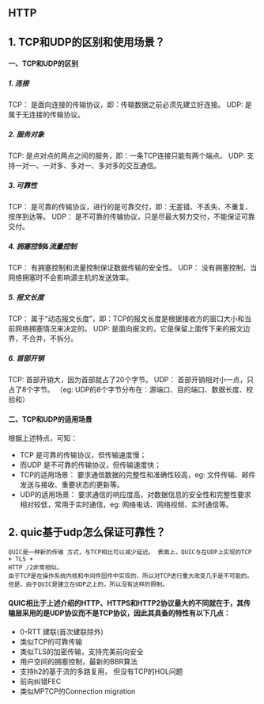 <!--
 * @Author: jiaguichao
 * @Date: 2022-03-01 11:27:43
 * @LastEditTime: 2022-03-01 15:38:17
 * @Description: Do not edit
-->
## HTTP
## 1. TCP和UDP的区别和使用场景？
#### 一、TCP和UDP的区别
##### 1. 连接
TCP： 是面向连接的传输协议，即：传输数据之前必须先建立好连接。
UDP: 是属于无连接的传输协议。
##### 2. 服务对象
TCP: 是点对点的两点之间的服务，即：一条TCP连接只能有两个端点。
UDP: 支持一对一、一对多、多对一、多对多的交互通信。
##### 3. 可靠性
TCP： 是可靠的传输协议，进行的是可靠交付，即：无差错、不丢失、不重复、按序到达等。
UDP： 是不可靠的传输协议，只是尽最大努力交付，不能保证可靠交付。
##### 4. 拥塞控制&流量控制
TCP： 有拥塞控制和流量控制保证数据传输的安全性。
UDP： 没有拥塞控制，当网络拥塞时不会影响源主机的发送效率。
##### 5. 报文长度
TCP： 属于“动态报文长度”，即：TCP的报文长度是根据接收方的窗口大小和当前网络拥塞情况来决定的。
UDP: 是面向报文的，它是保留上面传下来的报文边界，不合并，不拆分。
##### 6. 首部开销
TCP: 首部开销大，因为首部就占了20个字节。
UDP： 首部开销相对小一点，只占了8个字节。 （eg: UDP的8个字节分布在：源端口、目的端口、数据长度、校验和）
#### 二、TCP和UDP的适用场景
根据上述特点，可知：
- TCP 是可靠的传输协议，但传输速度慢；
- 而UDP 是不可靠的传输协议，但传输速度快；
- TCP的适用场景： 要求通信数据的完整性和准确性较高，eg: 文件传输、邮件发送与接收、重要状态的更新等。
- UDP的适用场景： 要求通信的响应度高，对数据信息的安全性和完整性要求相对较低，常用于实时通信，eg: 网络电话、网络视频、实时通信等。

## 2. quic基于udp怎么保证可靠性？
```
QUIC是一种新的传输 方式，与TCP相比可以减少延迟。 表面上，QUIC与在UDP上实现的TCP + TLS + 
HTTP /2非常相似。
由于TCP是在操作系统内核和中间件固件中实现的，所以对TCP进行重大改变几乎是不可能的。
但是，由于QUIC是建立在UDP之上的，所以没有这样的限制。
```
#### QUIC相比于上述介绍的HTTP、HTTPS和HTTP2协议最大的不同就在于，其传输层采用的是UDP协议而不是TCP协议，因此其具备的特性有以下几点：
- 0-RTT 建联(首次建联除外)
- 类似TCP的可靠传输
- 类似TLS的加密传输，支持完美前向安全
- 用户空间的拥塞控制，最新的BBR算法
- 支持h2的基于流的多路复用， 但没有TCP的HOL问题
- 前向纠错FEC
- 类似MPTCP的Connection migration